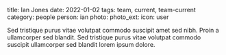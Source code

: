 title: Ian Jones
date: 2022-01-02
tags: team, current, team-current
category: people
person: ian
photo:
photo_ext:
icon: user


<p>Sed tristique purus vitae volutpat commodo suscipit amet sed nibh. Proin a ullamcorper sed blandit. Sed tristique purus vitae volutpat commodo suscipit ullamcorper sed blandit lorem ipsum dolore.</p>